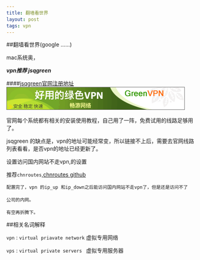 ```yaml
---
title: 翻墙看世界
layout: post
tags: vpn
---
```



##翻墙看世界(google ......)
  
mac系统奥，

***vpn推荐 jsqgreen*** 

####[jsqgreen官网注册地址](http://gjsq.me/12324854)
<a href="http://gjsq.me/12324854"><img style="border: 0px" src="/image/jsqgreen.gif"></img></a>

官网每个系统都有相关的安装使用教程，自己用了一阵，免费试用的线路足够用了。

jsqgreen 的缺点是，vpn的地址可能经常变，所以链接不上后，需要去官网线路列表看看，是否vpn的地址已经更新了。

设置访问国内网站不走vpn,的设置

推荐`chnroutes`,[chnroutes github](https://github.com/huyongde/chnroutes)



```
配置完了，vpn 的ip_up 和ip_down之后能访问国内网站不走vpn了，但是还是访问不了

公司的内网。

有空再折腾下。

```

##相关名词解释

`vpn` : `virtual priavate network`  虚拟专用网络

`vps` : `virtual private servers `   虚拟专用服务器

